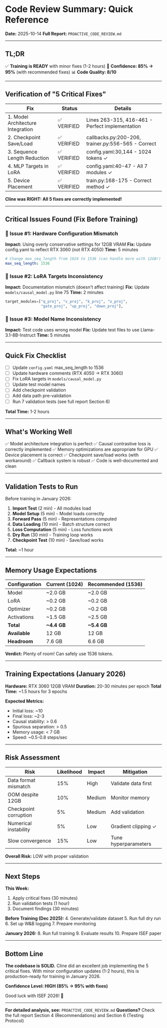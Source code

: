 # Code Review Summary: Quick Reference

**Date:** 2025-10-14
**Full Report:** `PROACTIVE_CODE_REVIEW.md`

---

## TL;DR

✅ **Training is READY** with minor fixes (1-2 hours)
🎯 **Confidence: 85% → 95%** (with recommended fixes)
📊 **Code Quality: 8/10**

---

## Verification of "5 Critical Fixes"

| Fix | Status | Details |
|-----|--------|---------|
| 1. Model Architecture Integration | ✅ VERIFIED | Lines 263-315, 416-461 - Perfect implementation |
| 2. Checkpoint Save/Load | ✅ VERIFIED | callbacks.py:200-206, trainer.py:556-565 - Correct |
| 3. Sequence Length Reduction | ✅ VERIFIED | config.yaml:30,144 - 1024 tokens ✓ |
| 4. MLP Targets in LoRA | ✅ VERIFIED | config.yaml:40-47 - All 7 modules ✓ |
| 5. Device Placement | ✅ VERIFIED | train.py:168-175 - Correct method ✓ |

**Cline was RIGHT: All 5 fixes are correctly implemented!**

---

## Critical Issues Found (Fix Before Training)

### 🔴 Issue #1: Hardware Configuration Mismatch
**Impact:** Using overly conservative settings for 12GB VRAM
**Fix:** Update config.yaml to reflect RTX 3060 (not RTX 4050)
**Time:** 5 minutes

```yaml
# Change max_seq_length from 1024 to 1536 (can handle more with 12GB!)
max_seq_length: 1536
```

### 🔴 Issue #2: LoRA Targets Inconsistency
**Impact:** Documentation mismatch (doesn't affect training)
**Fix:** Update `models/causal_model.py` line 75
**Time:** 2 minutes

```python
target_modules=["q_proj", "v_proj", "k_proj", "o_proj",
                "gate_proj", "up_proj", "down_proj"],
```

### 🔴 Issue #3: Model Name Inconsistency
**Impact:** Test code uses wrong model
**Fix:** Update test files to use Llama-3.1-8B-Instruct
**Time:** 5 minutes

---

## Quick Fix Checklist

- [ ] Update `config.yaml` max_seq_length to 1536
- [ ] Update hardware comments (RTX 4050 → RTX 3060)
- [ ] Fix LoRA targets in `models/causal_model.py`
- [ ] Update test model names
- [ ] Add checkpoint validation
- [ ] Add data path pre-validation
- [ ] Run 7 validation tests (see full report Section 6)

**Total Time:** 1-2 hours

---

## What's Working Well

✅ Model architecture integration is perfect
✅ Causal contrastive loss is correctly implemented
✅ Memory optimizations are appropriate for GPU
✅ Device placement is correct
✅ Checkpoint save/load works (with workaround)
✅ Callback system is robust
✅ Code is well-documented and clean

---

## Validation Tests to Run

Before training in January 2026:

1. **Import Test** (2 min) - All modules load
2. **Model Setup** (5 min) - Model loads correctly
3. **Forward Pass** (5 min) - Representations computed
4. **Data Loading** (10 min) - Batch structure correct
5. **Loss Computation** (5 min) - Loss functions work
6. **Dry Run** (30 min) - Training loop works
7. **Checkpoint Test** (10 min) - Save/load works

**Total:** ~1 hour

---

## Memory Usage Expectations

| Configuration | Current (1024) | Recommended (1536) |
|---------------|----------------|---------------------|
| Model | ~2.0 GB | ~2.0 GB |
| LoRA | ~0.2 GB | ~0.2 GB |
| Optimizer | ~0.2 GB | ~0.2 GB |
| Activations | ~1.5 GB | ~2.5 GB |
| **Total** | **~4.4 GB** | **~5.4 GB** |
| **Available** | 12 GB | 12 GB |
| **Headroom** | 7.6 GB | 6.6 GB |

**Verdict:** Plenty of room! Can safely use 1536 tokens.

---

## Training Expectations (January 2026)

**Hardware:** RTX 3060 12GB VRAM
**Duration:** 20-30 minutes per epoch
**Total Time:** ~1.5 hours for 3 epochs

**Expected Metrics:**
- Initial loss: ~10
- Final loss: ~2-3
- Causal stability: > 0.6
- Spurious separation: > 0.5
- Memory usage: < 7 GB
- Speed: ~0.5-0.8 steps/sec

---

## Risk Assessment

| Risk | Likelihood | Impact | Mitigation |
|------|------------|--------|------------|
| Data format mismatch | 15% | High | Validate data first |
| OOM despite 12GB | 10% | Medium | Monitor memory |
| Checkpoint corruption | 5% | Medium | Add validation |
| Numerical instability | 5% | Low | Gradient clipping ✓ |
| Slow convergence | 15% | Low | Tune hyperparameters |

**Overall Risk:** LOW with proper validation

---

## Next Steps

**This Week:**
1. Apply critical fixes (30 minutes)
2. Run validation tests (1 hour)
3. Document findings (30 minutes)

**Before Training (Dec 2025):**
4. Generate/validate dataset
5. Run full dry run
6. Set up W&B logging
7. Prepare monitoring

**January 2026:**
8. Run full training
9. Evaluate results
10. Prepare ISEF paper

---

## Bottom Line

**The codebase is SOLID.** Cline did an excellent job implementing the 5 critical fixes. With minor configuration updates (1-2 hours), this is production-ready for training in January 2026.

**Confidence Level: HIGH (85% → 95% with fixes)**

Good luck with ISEF 2026! 🚀

---

**For detailed analysis, see:** `PROACTIVE_CODE_REVIEW.md`
**Questions?** Check the full report Section 4 (Recommendations) and Section 6 (Testing Protocol)
